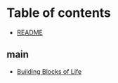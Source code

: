 # Table of contents

* [README](README.md)

## main

* [Building Blocks of Life](main/building-blocks-of-life.md)

